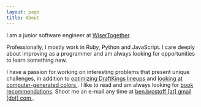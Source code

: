 ```yaml
---
layout: page
title: About
---
```

I am a junior software engineer at <a href="http://www.wisertogether.com/" target="_blank">WiserTogether</a>.

Professionally, I mostly work in Ruby, Python and JavaScript. I care deeply about improving as a programmer and am always looking for opportunities to learn something new. 

I have a passion for working on interesting problems that present unique challenges, in addition to <a href="https://github.com/BenBrostoff/draft-kings-fun" target="_blank">optimizing DraftKings lineups </a> and <a href="http://somanycolors.org/" target="_blank"> looking at computer-generated colors </a>. I like to read and am always looking for [book recommendations](/books). Shoot me an e-mail any time at <a href="mailto:ben.brostoff@gmail.com"> ben.brostoff [at] gmail [dot] com </a>.    

